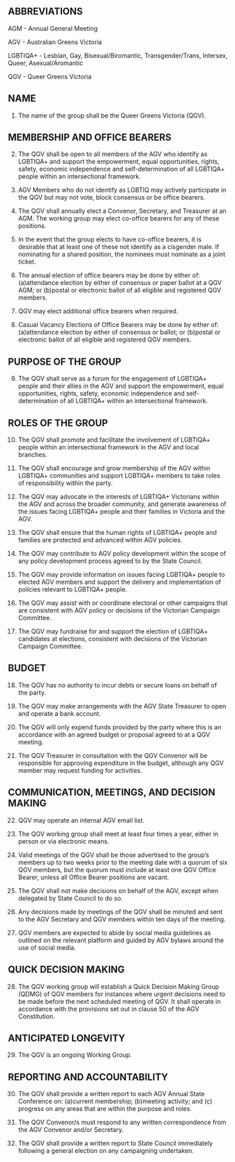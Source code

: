 
## ABBREVIATIONS

AGM - Annual General Meeting

AGV - Australian Greens Victoria

LGBTIQA+ - Lesbian, Gay, Bisexual/Biromantic, Transgender/Trans, Intersex, Queer, Asexual/Aromantic

QGV - Queer Greens Victoria

## NAME

1. The name of the group shall be the Queer Greens Victoria (QGV).

## MEMBERSHIP AND OFFICE BEARERS

2. The QGV shall be open to all members of the AGV who identify as LGBTIQA+ and support the
empowerment, equal opportunities, rights, safety, economic independence and self-determination of all
LGBTIQA+ people within an intersectional framework.

3. AGV Members who do not identify as LGBTIQ may actively participate in the QGV but may not
vote, block consensus or be office bearers.

4. The QGV shall annually elect a Convenor, Secretary, and Treasurer at an AGM. The working group
may elect co-office bearers for any of these positions.

5. In the event that the group elects to have co-office bearers, it is desirable that at least one of these
not identify as a cisgender male. If nominating for a shared position, the nominees must nominate as a joint
ticket.

6. The annual election of office bearers may be done by either of:
(a)attendance election by either of consensus or paper ballot at a QGV AGM; or
(b)postal or electronic ballot of all eligible and registered QGV members.

7. QGV may elect additional office bearers when required.

8. Casual Vacancy Elections of Office Bearers may be done by either of:
(a)attendance election by either of consensus or ballot; or
(b)postal or electronic ballot of all eligible and registered QGV members.

## PURPOSE OF THE GROUP

9. The QGV shall serve as a forum for the engagement of LGBTIQA+ people and their allies in the
AGV and support the empowerment, equal opportunities, rights, safety, economic independence and self-
determination of all LGBTIQA+ within an intersectional framework.

## ROLES OF THE GROUP

10. The QGV shall promote and facilitate the involvement of LGBTIQA+ people within an intersectional
framework in the AGV and local branches.

11. The QGV shall encourage and grow membership of the AGV within LGBTIQA+ communities and
support LGBTIQA+ members to take roles of responsibility within the party.

12. The QGV may advocate in the interests of LGBTIQA+ Victorians within the AGV and across the
broader community, and generate awareness of the issues facing LGBTIQA+ people and their families in
Victoria and the AGV.


13. The QGV shall ensure that the human rights of LGBTIQA+ people and families are protected and
advanced within AGV policies.

14. The QGV may contribute to AGV policy development within the scope of any policy development
process agreed to by the State Council.

15. The QGV may provide information on issues facing LGBTIQA+ people to elected AGV members
and support the delivery and implementation of policies relevant to LGBTIQA+ people.

16. The QGV may assist with or coordinate electoral or other campaigns that are consistent with AGV
policy or decisions of the Victorian Campaign Committee.

17. The QGV may fundraise for and support the election of LGBTIQA+ candidates at elections, consistent
with decisions of the Victorian Campaign Committee.

## BUDGET

18. The QGV has no authority to incur debts or secure loans on behalf of the party.

19. The QGV may make arrangements with the AGV State Treasurer to open and operate a bank account.

20. The QGV will only expend funds provided by the party where this is an accordance with an agreed
budget or proposal agreed to at a QGV meeting.

21. The QGV Treasurer in consultation with the QGV Convenor will be responsible for approving
expenditure in the budget, although any QGV member may request funding for activities.

## COMMUNICATION, MEETINGS, AND DECISION MAKING

22. QGV may operate an internal AGV email list.

23. The QGV working group shall meet at least four times a year, either in person or via electronic means.

24. Valid meetings of the QGV shall be those advertised to the group’s members up to two weeks prior to
the meeting date with a quorum of six QGV members, but the quorum must include at least one QGV Office
Bearer, unless all Office Bearer positions are vacant.

25. The QGV shall not make decisions on behalf of the AGV, except when delegated by State Council to do
so.

26. Any decisions made by meetings of the QGV shall be minuted and sent to the AGV Secretary and QGV
members within ten days of the meeting.

27. QGV members are expected to abide by social media guidelines as outlined on the relevant platform
and guided by AGV bylaws around the use of social media.

## QUICK DECISION MAKING

28. The QGV working group will establish a Quick Decision Making Group (QDMG) of QGV members for
instances where urgent decisions need to be made before the next scheduled meeting of QGV. It shall
operate in accordance with the provisions set out in clause 50 of the AGV Constitution.

## ANTICIPATED LONGEVITY

29. The QGV is an ongoing Working Group.

## REPORTING AND ACCOUNTABILITY

30. The QGV shall provide a written report to each AGV Annual State Conference on:
(a)current membership;
(b)meeting activity; and
(c) progress on any areas that are within the purpose and roles.

31. The QGV Convenor/s must respond to any written correspondence from the AGV Convenor and/or
Secretary.



32. The QGV shall provide a written report to State Council immediately following a general election on
any campaigning undertaken.


